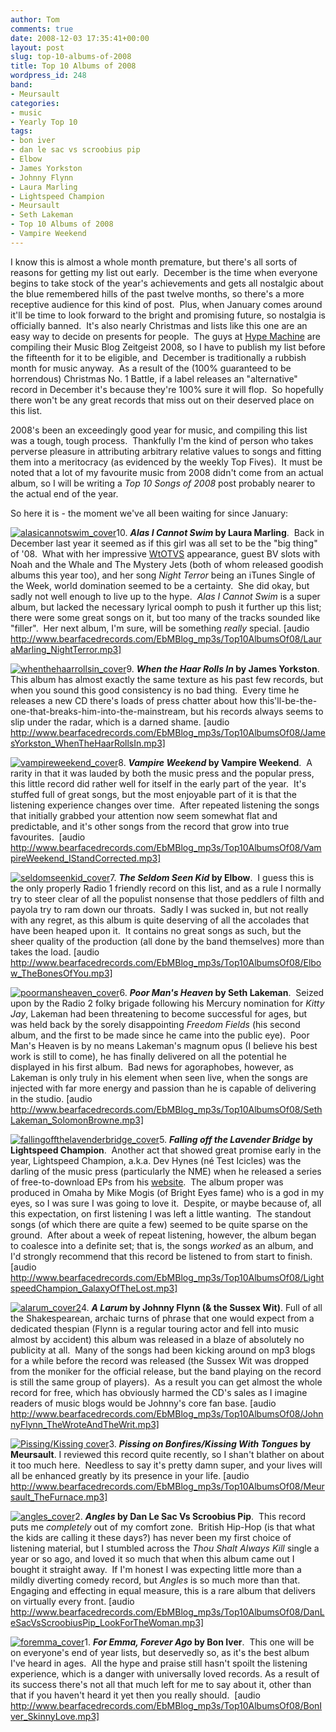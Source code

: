 ```yaml
---
author: Tom
comments: true
date: 2008-12-03 17:35:41+00:00
layout: post
slug: top-10-albums-of-2008
title: Top 10 Albums of 2008
wordpress_id: 248
band:
- Meursault
categories:
- music
- Yearly Top 10
tags:
- bon iver
- dan le sac vs scroobius pip
- Elbow
- James Yorkston
- Johnny Flynn
- Laura Marling
- Lightspeed Champion
- Meursault
- Seth Lakeman
- Top 10 Albums of 2008
- Vampire Weekend
---
```


I know this is almost a whole month premature, but there's all sorts of reasons for getting my list out early.  December is the time when everyone begins to take stock of the year's achievements and gets all nostalgic about the blue remembered hills of the past twelve months, so there's a more receptive audience for this kind of post.  Plus, when January comes around it'll be time to look forward to the bright and promising future, so nostalgia is officially banned.  It's also nearly Christmas and lists like this one are an easy way to decide on presents for people.  The guys at [Hype Machine](http://hypem.com/) are compiling their Music Blog Zeitgeist 2008, so I have to publish my list before the fifteenth for it to be eligible, and  December is traditionally a rubbish month for music anyway.  As a result of the (100% guaranteed to be horrendous) Christmas No. 1 Battle, if a label releases an "alternative" record in December it's because they're 100% sure it will flop.  So hopefully there won't be any great records that miss out on their deserved place on this list.

2008's been an exceedingly good year for music, and compiling this list was a tough, tough process.  Thankfully I'm the kind of person who takes perverse pleasure in attributing arbitrary relative values to songs and fitting them into a meritocracy (as evidenced by the weekly Top Fives).  It must be noted that a lot of my favourite music from 2008 didn't come from an actual album, so I will be writing a _Top 10 Songs of 2008_ post probably nearer to the actual end of the year.

So here it is - the moment we've all been waiting for since January:

[![alasicannotswim_cover](http://eatenbymonsters.files.wordpress.com/2008/12/alasicannotswim_cover.jpg?w=96)](http://eatenbymonsters.files.wordpress.com/2008/12/alasicannotswim_cover.jpg)10. **_Alas I Cannot Swim_ by Laura Marling**.  Back in December last year it seemed as if this girl was all set to be the "big thing" of '08.  What with her impressive [WtOTVS](http://uk.youtube.com/watch?v=z72RssQncTE) appearance, guest BV slots with Noah and the Whale and The Mystery Jets (both of whom released goodish albums this year too), and her song _Night Terror_ being an iTunes Single of the Week, world domination seemed to be a certainty.  She did okay, but sadly not well enough to live up to the hype.  _Alas I Cannot Swim_ is a super album, but lacked the necessary lyrical oomph to push it further up this list; there were some great songs on it, but too many of the tracks sounded like "filler".  Her next album, I'm sure, will be something _really_ special. [audio http://www.bearfacedrecords.com/EbMBlog_mp3s/Top10AlbumsOf08/LauraMarling_NightTerror.mp3]

[![whenthehaarrollsin_cover](http://eatenbymonsters.files.wordpress.com/2008/12/whenthehaarrollsin_cover.jpg?w=95)](http://eatenbymonsters.files.wordpress.com/2008/12/whenthehaarrollsin_cover.jpg)9. **_When the Haar Rolls In_ by James Yorkston**.  This album has almost exactly the same texture as his past few records, but when you sound this good consistency is no bad thing.  Every time he releases a new CD there's loads of press chatter about how this'll-be-the-one-that-breaks-him-into-the-mainstream, but his records always seems to slip under the radar, which is a darned shame. [audio http://www.bearfacedrecords.com/EbMBlog_mp3s/Top10AlbumsOf08/JamesYorkston_WhenTheHaarRollsIn.mp3]

[![vampireweekend_cover](http://eatenbymonsters.files.wordpress.com/2008/12/vampireweekend_cover.jpg?w=96)](http://eatenbymonsters.files.wordpress.com/2008/12/vampireweekend_cover.jpg)8. **_Vampire Weekend_ by Vampire Weekend**.  A rarity in that it was lauded by both the music press and the popular press, this little record did rather well for itself in the early part of the year.  It's stuffed full of great songs, but the most enjoyable part of it is that the listening experience changes over time.  After repeated listening the songs that initially grabbed your attention now seem somewhat flat and predictable, and it's other songs from the record that grow into true favourites.  [audio http://www.bearfacedrecords.com/EbMBlog_mp3s/Top10AlbumsOf08/VampireWeekend_IStandCorrected.mp3]

[![seldomseenkid_cover](http://eatenbymonsters.files.wordpress.com/2008/12/seldomseenkid_cover.jpg?w=96)](http://eatenbymonsters.files.wordpress.com/2008/12/seldomseenkid_cover.jpg)7. **_The Seldom Seen Kid_ by Elbow**.  I guess this is the only properly Radio 1 friendly record on this list, and as a rule I normally try to steer clear of all the populist nonsense that those peddlers of filth and payola try to ram down our throats.  Sadly I was sucked in, but not really with any regret, as this album is quite deserving of all the accolades that have been heaped upon it.  It contains no great songs as such, but the sheer quality of the production (all done by the band themselves) more than takes the load. [audio http://www.bearfacedrecords.com/EbMBlog_mp3s/Top10AlbumsOf08/Elbow_TheBonesOfYou.mp3]

[![poormansheaven_cover](http://eatenbymonsters.files.wordpress.com/2008/12/poormansheaven_cover.jpg?w=96)](http://eatenbymonsters.files.wordpress.com/2008/12/poormansheaven_cover.jpg)6. **_Poor Man's Heaven_ by Seth Lakeman**.  Seized upon by the Radio 2 folky brigade following his Mercury nomination for _Kitty Jay_, Lakeman had been threatening to become successful for ages, but was held back by the sorely disappointing _Freedom Fields_ (his second album, and the first to be made since he came into the public eye).  Poor Man's Heaven is by no means Lakeman's magnum opus (I believe his best work is still to come), he has finally delivered on all the potential he displayed in his first album.  Bad news for agoraphobes, however, as Lakeman is only truly in his element when seen live, when the songs are injected with far more energy and passion than he is capable of delivering in the studio. [audio http://www.bearfacedrecords.com/EbMBlog_mp3s/Top10AlbumsOf08/SethLakeman_SolomonBrowne.mp3]

[![fallingoffthelavenderbridge_cover](http://eatenbymonsters.files.wordpress.com/2008/12/fallingoffthelavenderbridge_cover.jpg?w=96)](http://eatenbymonsters.files.wordpress.com/2008/12/fallingoffthelavenderbridge_cover.jpg)5. **_Falling off the Lavender Bridge_ by Lightspeed Champion**.  Another act that showed great promise early in the year, Lightspeed Champion, a.k.a. Dev Hynes (né Test Icicles) was the darling of the music press (particularly the NME) when he released a series of free-to-download EPs from his [website](http://lightspeedchampion.com/index.html).  The album proper was produced in Omaha by Mike Mogis (of Bright Eyes fame) who is a god in my eyes, so I was sure I was going to love it.  Despite, or maybe because of, all this expectation, on first listening I was left a little wanting.  The standout songs (of which there are quite a few) seemed to be quite sparse on the ground.  After about a week of repeat listening, however, the album began to coalesce into a definite set; that is, the songs _worked_ as an album, and I'd strongly recommend that this record be listened to from start to finish. [audio http://www.bearfacedrecords.com/EbMBlog_mp3s/Top10AlbumsOf08/LightspeedChampion_GalaxyOfTheLost.mp3]

[![alarum_cover2](http://eatenbymonsters.files.wordpress.com/2008/12/alarum_cover2.jpg?w=96)](http://eatenbymonsters.files.wordpress.com/2008/12/alarum_cover2.jpg)4. **_A Larum_ by Johnny Flynn (& the Sussex Wit)**. Full of all the Shakespearean, archaic turns of phrase that one would expect from a dedicated thespian (Flynn is a regular touring actor and fell into music almost by accident) this album was released in a blaze of absolutely no publicity at all.  Many of the songs had been kicking around on mp3 blogs for a while before the record was released (the Sussex Wit was dropped from the moniker for the official release, but the band playing on the record is still the same group of players).  As a result you can get almost the whole record for free, which has obviously harmed the CD's sales as I imagine readers of music blogs would be Johnny's core fan base. [audio http://www.bearfacedrecords.com/EbMBlog_mp3s/Top10AlbumsOf08/JohnnyFlynn_TheWroteAndTheWrit.mp3]

[![Pissing/Kissing cover](http://eatenbymonsters.files.wordpress.com/2008/12/meursault_pissingkissingcover2.jpg?w=96)](http://eatenbymonsters.files.wordpress.com/2008/12/meursault_pissingkissingcover2.jpg)3. **_Pissing on Bonfires/Kissing With Tongues_ by Meursault**. I reviewed this record quite recently, so I shan't blather on about it too much here.  Needless to say it's pretty damn super, and your lives will all be enhanced greatly by its presence in your life. [audio http://www.bearfacedrecords.com/EbMBlog_mp3s/Top10AlbumsOf08/Meursault_TheFurnace.mp3]

[![angles_cover](http://eatenbymonsters.files.wordpress.com/2008/12/angles_cover.jpg?w=96)](http://eatenbymonsters.files.wordpress.com/2008/12/angles_cover.jpg)2. **_Angles_ by Dan Le Sac Vs Scroobius Pip**.  This record puts me _completely_ out of my comfort zone.  British Hip-Hop (is that what the kids are calling it these days?) has never been my first choice of listening material, but I stumbled across the _Thou Shalt Always Kill_ single a year or so ago, and loved it so much that when this album came out I bought it straight away.  If I'm honest I was expecting little more than a mildly diverting comedy record, but _Angles_ is so much more than that.  Engaging and effecting in equal measure, this is a rare album that delivers on virtually every front. [audio http://www.bearfacedrecords.com/EbMBlog_mp3s/Top10AlbumsOf08/DanLeSacVsScroobiusPip_LookForTheWoman.mp3]

[![foremma_cover](http://eatenbymonsters.files.wordpress.com/2008/12/foremma_cover.jpg?w=96)](http://eatenbymonsters.files.wordpress.com/2008/12/foremma_cover.jpg)1. **_For Emma, Forever Ago_ by Bon Iver**.  This one will be on everyone's end of year lists, but deservedly so, as it's the best album I've heard in ages.  All the hype and praise still hasn't spoilt the listening experience, which is a danger with universally loved records. As a result of its success there's not all that much left for me to say about it, other than that if you haven't heard it yet then you really should.  [audio http://www.bearfacedrecords.com/EbMBlog_mp3s/Top10AlbumsOf08/BonIver_SkinnyLove.mp3]
